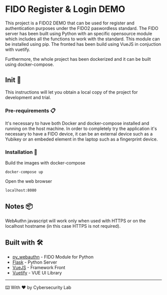 # FIDO Register & Login DEMO

This project is a FIDO2 DEMO that can be used for register and authentication purposes under the FIDO2 paswordless standard.
The FIDO server has been built using Python with an specific opensource module which includes all the functions to work with the standard. This module can be installed using pip.
The fronted has been build using VueJS in conjuction with vuetify.

Furthermore, the whole project has been dockerized and it can be built using docker-compose.

## Init 🚀

This instructions will let you obtain a local copy of the project for development and trial.


### Pre-requirements 📋

It's necessary to have both Docker and docker-compose installed and running on the host machine.
In order to completely try the application it's necessary to have a FIDO device, it can be an external device such as a Yubikey or an embeded element in the laptop such as a fingerprint device.


### Installation 🔧

Build the images with docker-compose
```
docker-compose up
```

Open the web browser
```
localhost:8080
```


## Notes 📦

WebAuthn javascript will work only when used with HTTPS or on the localhost hostname (in this case HTTPS is not required).


## Built with 🛠️


* [py_webauthn](https://github.com/duo-labs/py_webauthn) - FIDO Module for Python
* [Flask](https://flask.palletsprojects.com/en/1.1.x/) - Python Server
* [VueJS](https://vuejs.org/) - Framework Front
* [Vuetify](https://vuetifyjs.com/en/) - VUE UI Library




---
⌨️ With ❤️ by Cybersecurity Lab




